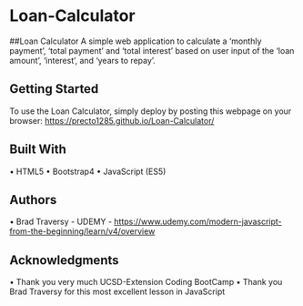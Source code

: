 # Loan-Calculator
##Loan Calculator
A simple web application to calculate a ‘monthly payment’, ‘total payment’ and ‘total interest’ based on user input of the ‘loan amount’, ‘interest’, and ‘years to repay’.

## Getting Started
To use the Loan Calculator, simply deploy by posting this webpage on your browser:
https://precto1285.github.io/Loan-Calculator/
 
## Built With
•	HTML5
•	Bootstrap4
•	JavaScript (ES5)
## Authors
•	Brad Traversy - UDEMY - https://www.udemy.com/modern-javascript-from-the-beginning/learn/v4/overview
## Acknowledgments
•	Thank you very much UCSD-Extension Coding BootCamp
•	Thank you Brad Traversy for this most excellent lesson in JavaScript
